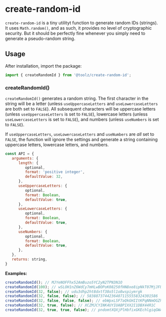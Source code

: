 # create-random-id

`create-random-id` is a tiny utilityt function to generate random IDs (strings). It uses `Math.random()`, and as such, it provides no level of cryptographic security. But it should be perfectly fine whenever you simply need to generate a pseudo-random string.

## Usage

After installation, import the package:

```javascript
import { createRandomId } from '@toolz/create-random-id';
```

### createRandomId()

`createRandomId()` generates a random string. The first character in the string will be a letter (unless `useUppercaseLetters` and `useLowercaseLetters` are both set to `FALSE`). All subsequent characters will be uppercase letters (unless `useUppercaseLetters` is set to `FALSE`), lowercase letters (unless `useLowercaseLetters` is set to `FALSE`), and numbers (unless `useNumbers` is set to `FALSE`).

If `useUppercaseLetters`, `useLowercaseLetters` and `useNumbers` are _all_ set to `FALSE`, the function will ignore the settings and generate a string containing uppercase letters, lowercase letters, and numbers.

```javascript
const API = {
   arguments: {
      length: {
         optional,
         format: 'positive integer',
         defaultValue: 32,
      },
      useUppercaseLetters: {
         optional,
         format: Boolean,
         defaultValue: true,
      },
      useLowercaseLetters: {
         optional,
         format: Boolean,
         defaultValue: true,
      },
      useNumbers: {
         optional,
         format: Boolean,
         defaultValue: true,
      },
   },
   returns: string,
}
```

**Examples:**

```javascript
createRandomId(); // MJYeNOFFhx52AmBuzo5YC2yN2TPN3N1O
createRandomId(100); // wSLOH1nZ6WdCy7mHLwBOPoK08250fHN8xe8ipNkT07MjJFU5u55uPrIYs80OQZMmoUakM8Mfn1l8ue2AikKoRciTZFS2O74i1lQM
createRandomId(32, false); // udu3dhp2ht8dxtf38o5l1o8wspiymrgk
createRandomId(32, false, false); // 58388737442364071155558324301586
createRandomId(32, false, false, false); // ebWpxLSF7aQkGHIItKPqNNmOGZhFeNot
createRandomId(32, true, false); // XCZMJCYINK4UYIUABPIXX2I1DBX44R1C
createRandomId(32, true, true, false); // pndomtXQXjPlHbfixGKEchlgiqGWAGuQ
```
